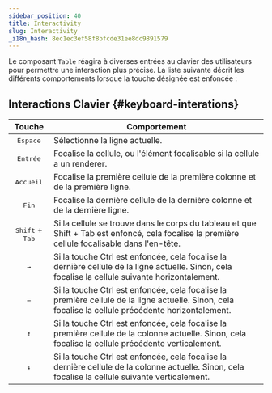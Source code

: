 ```yaml
---
sidebar_position: 40
title: Interactivity
slug: Interactivity
_i18n_hash: 8ec1ec3ef58f8bfcde31ee8dc9891579
---
```

Le composant `Table` réagira à diverses entrées au clavier des utilisateurs pour permettre une interaction plus précise. La liste suivante décrit les différents comportements lorsque la touche désignée est enfoncée :

## Interactions Clavier {#keyboard-interations}

|Touche|Comportement|
|:-:|-|
|<kbd>Espace</kbd>|Sélectionne la ligne actuelle.|
|<kbd>Entrée</kbd>|Focalise la cellule, ou l'élément focalisable si la cellule a un renderer.|
|<kbd>Accueil</kbd>|Focalise la première cellule de la première colonne et de la première ligne.|
|<kbd>Fin</kbd>|Focalise la dernière cellule de la dernière colonne et de la dernière ligne.|
|<kbd>Shift</kbd> + <kbd>Tab</kbd>|Si la cellule se trouve dans le corps du tableau et que Shift + Tab est enfoncé, cela focalise la première cellule focalisable dans l'en-tête.|
|<kbd>&#8594;</kbd>|Si la touche Ctrl est enfoncée, cela focalise la dernière cellule de la ligne actuelle. Sinon, cela focalise la cellule suivante horizontalement.|
|<kbd>&#8592;</kbd>|Si la touche Ctrl est enfoncée, cela focalise la première cellule de la ligne actuelle. Sinon, cela focalise la cellule précédente horizontalement.|
|<kbd>&#8593;</kbd>|Si la touche Ctrl est enfoncée, cela focalise la première cellule de la colonne actuelle. Sinon, cela focalise la cellule précédente verticalement.|
|<kbd>&#8595;</kbd>|Si la touche Ctrl est enfoncée, cela focalise la dernière cellule de la colonne actuelle. Sinon, cela focalise la cellule suivante verticalement.|
